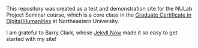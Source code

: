 This repository was created as a test and demonstration site for the NULab Project Seminar course, which is a core class in the [Graduate Certificate in Digital Humanities](https://web.northeastern.edu/nulab/teaching/dh-certificate/) at Northeastern University.

I am grateful to Barry Clark, whose [Jekyll Now](http://www.jekyllnow.com/) made it so easy to get started with my site!
